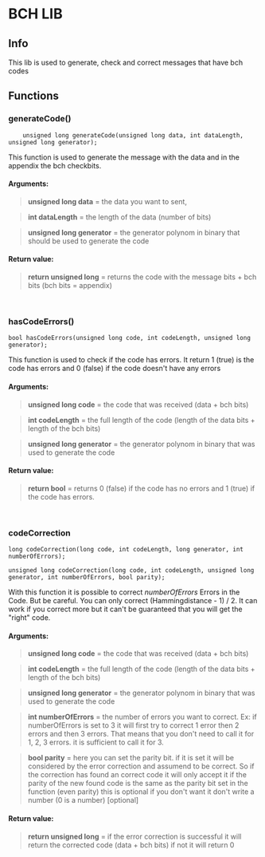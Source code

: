 # BCH LIB

## Info
This lib  is used to generate, check and correct messages that have bch codes


## Functions

### generateCode()
```
    unsigned long generateCode(unsigned long data, int dataLength, unsigned long generator);
```
This function is used to generate the message with the data and in the appendix the bch checkbits.

#### Arguments: 
>__unsigned long data__ = the data you want to sent,

>__int dataLength__ = the length of the data (number of bits)

>__unsigned long generator__ = the generator polynom in binary that should be used to generate the code

#### Return value: 
>__return unsigned long__ = returns the code with the message bits + bch bits (bch bits = appendix)

<br>

### hasCodeErrors()
```
bool hasCodeErrors(unsigned long code, int codeLength, unsigned long generator);
```
This function is used to check if the code has errors. It return 1 (true) is the code has errors and 0 (false) if the code doesn't have any errors

#### Arguments: 
>__unsigned long code__ = the code that was received (data + bch bits)

>__int codeLength__ = the full length of the code (length of the data bits + length of the bch bits)

>__unsigned long generator__ = the generator polynom in binary that was used to generate the code

#### Return value: 
>__return bool__ = returns 0 (false) if the code has no errors and 1 (true) if the code has errors.

<br>

### codeCorrection
```
long codeCorrection(long code, int codeLength, long generator, int numberOfErrors);

unsigned long codeCorrection(long code, int codeLength, unsigned long generator, int numberOfErrors, bool parity);
```
With this function it is possible to correct _numberOfErrors_ Errors in the Code.
But be careful. You can only correct (Hammingdistance - 1) / 2.
It can work if you correct more but it can't be guaranteed that you will get the "right" code.

#### Arguments: 
>__unsigned long code__ = the code that was received (data + bch bits)

>__int codeLength__ = the full length of the code (length of the data bits + length of the bch bits)

>__unsigned long generator__ = the generator polynom in binary that was used to generate the code

>__int numberOfErrors__ = the number of errors you want to correct. Ex: if numberOfErrors is set to 3 it will first try to correct 1 error then 2 errors and then 3 errors. That means that you don't need to call it for 1, 2, 3 errors. it is sufficient to call it for 3. 

>__bool parity__ = here you can set the parity bit. if it is set it will be considered by the error correction and assumend to be correct. So if the correction has found an correct code it will only accept it if the parity of the new found code is the same as the parity bit set in the function (even parity)
this is optional if you don't want it don't write a number (0 is a number) [optional]

#### Return value: 
>__return unsigned long__ = if the error correction is successful it will return the corrected code (data + bch bits) if not it will return 0